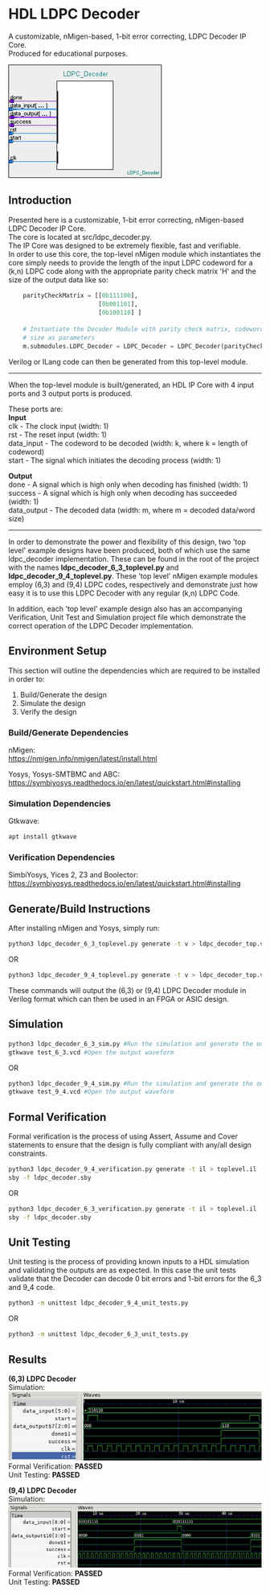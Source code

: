 # HDL LDPC Decoder  
A customizable, nMigen-based, 1-bit error correcting, LDPC Decoder IP Core.  
Produced for educational purposes.  

![Image](img/IP_Core.jpg)   
## Introduction  
Presented here is a customizable, 1-bit error correcting, nMigen-based LDPC Decoder IP Core.  
The core is located at src/ldpc_decoder.py.  
The IP Core was designed to be extremely flexible, fast and verifiable.  
In order to use this core, the top-level nMigen module which instantiates the core simply needs to provide the length of the input LDPC codeword for a (k,n) LDPC code along with the appropriate parity check matrix 'H' and the size of the output data like so:

```python
    parityCheckMatrix = [[0b111100],
                         [0b001101],
                         [0b100110] ]

    # Instantiate the Decoder Module with parity check matrix, codeword size and data  
    # size as parameters
    m.submodules.LDPC_Decoder = LDPC_Decoder = LDPC_Decoder(parityCheckMatrix,6,3)
```
Verilog or ILang code can then be generated from this top-level module.  
***

When the top-level module is built/generated, an HDL IP Core with 4 input ports and 3 output ports is produced.  
  
These ports are:  
**Input**  
clk - The clock input (width: 1)  
rst - The reset input (width: 1)  
data_input - The codeword to be decoded (width: k, where k = length of codeword)  
start - The signal which initiates the decoding process  (width: 1)

**Output**  
done - A signal which is high only when decoding has finished (width: 1)  
success - A signal which is high only when decoding has succeeded (width: 1)  
data_output - The decoded data  (width: m, where m = decoded data/word size)  

***  
  
In order to demonstrate the power and flexibility of this design, two 'top level' example designs have been produced, both of which use the same ldpc_decoder implementation. These can be found in the root of the project with the names **ldpc_decoder_6_3_toplevel.py** and **ldpc_decoder_9_4_toplevel.py**. These 'top level' nMigen example modules employ (6,3) and (9,4) LDPC codes, respectively and demonstrate just how easy it is to use this LDPC Decoder with any regular (k,n) LDPC Code.  
  
In addition, each 'top level' example design also has an accompanying Verification, Unit Test and Simulation project file which demonstrate the correct operation of the LDPC Decoder implementation.
  
## **Environment Setup**  
  This section will outline the dependencies which are required to be installed in order to:  
  1) Build/Generate the design  
  2) Simulate the design  
  3) Verify the design  

### **Build/Generate Dependencies**  

nMigen:  
<https://nmigen.info/nmigen/latest/install.html>

Yosys, Yosys-SMTBMC and ABC:  
<https://symbiyosys.readthedocs.io/en/latest/quickstart.html#installing>
  
### **Simulation Dependencies**  

Gtkwave:  
```bash
apt install gtkwave
```

### **Verification Dependencies**  

SimbiYosys, Yices 2, Z3 and Boolector:  
<https://symbiyosys.readthedocs.io/en/latest/quickstart.html#installing>

## **Generate/Build Instructions**
After installing nMigen and Yosys, simply run:
```bash
python3 ldpc_decoder_6_3_toplevel.py generate -t v > ldpc_decoder_top.v
```
OR
```bash
python3 ldpc_decoder_9_4_toplevel.py generate -t v > ldpc_decoder_top.v
```
These commands will output the (6,3) or (9,4) LDPC Decoder module in Verilog format which can then be used in an FPGA or ASIC design.

## Simulation
```bash
python3 ldpc_decoder_6_3_sim.py #Run the simulation and generate the output waveform
gtkwave test_6_3.vcd #Open the output waveform
```
OR  
```bash
python3 ldpc_decoder_9_4_sim.py #Run the simulation and generate the output waveform
gtkwave test_9_4.vcd #Open the output waveform
```

## Formal Verification
Formal verification is the process of using Assert, Assume and Cover statements to ensure that the design is fully compliant with any/all design constraints.
```bash
python3 ldpc_decoder_9_4_verification.py generate -t il > toplevel.il
sby -f ldpc_decoder.sby
```
OR  
```bash
python3 ldpc_decoder_6_3_verification.py generate -t il > toplevel.il
sby -f ldpc_decoder.sby
```  

## Unit Testing
Unit testing is the process of providing known inputs to a HDL simulation and validating the outputs are as expected. In this case the unit tests validate that the Decoder can decode 0 bit errors and 1-bit errors for the 6_3 and 9_4 code.
```bash
python3 -m unittest ldpc_decoder_9_4_unit_tests.py
```  
OR  
```bash
python3 -m unittest ldpc_decoder_6_3_unit_tests.py
```

## Results  
**(6,3) LDPC Decoder**  
Simulation:  
![Image](img/6_3_Simulation.jpg)  
Formal Verification:
**PASSED**  
Unit Testing:
**PASSED**  
  
**(9,4) LDPC Decoder**  
Simulation:  
![Image](img/9_4_Simulation.jpg)  
Formal Verification:
**PASSED**  
Unit Testing:
**PASSED**
